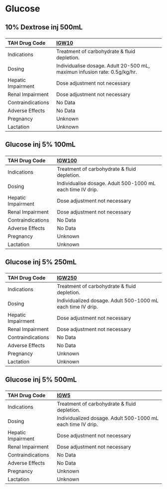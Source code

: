 # Glucose

## 10% Dextrose inj 500mL

##### 

| TAH Drug Code      | [IGW10](https://www.tahsda.org.tw/drugs/hissearch.php?drug_code=IGW10)    |
|:-------------------|:--------------------------------------------------------------------------|
| Indications        | Treatment of carbohydrate & fluid depletion.                              |
| Dosing             | Individualise dosage. Adult 20-500 mL, maximun infusion rate: 0.5g/kg/hr. |
| Hepatic Impairment | Dose adjustment not necessary                                             |
| Renal Impairment   | Dose adjustment not necessary                                             |
| Contraindications  | No Data                                                                   |
| Adverse Effects    | No Data                                                                   |
| Pregnancy          | Unknown                                                                   |
| Lactation          | Unknown                                                                   |

## Glucose inj 5% 100mL

##### 

| TAH Drug Code      | [IGW100](https://www.tahsda.org.tw/drugs/hissearch.php?drug_code=IGW100)   |
|:-------------------|:---------------------------------------------------------------------------|
| Indications        | Treatment of carbohydrate & fluid depletion.                               |
| Dosing             | Individualise dosage. Adult 500-1000 mL each time IV drip.                 |
| Hepatic Impairment | Dose adjustment not necessary                                              |
| Renal Impairment   | Dose adjustment not necessary                                              |
| Contraindications  | No Data                                                                    |
| Adverse Effects    | No Data                                                                    |
| Pregnancy          | Unknown                                                                    |
| Lactation          | Unknown                                                                    |

## Glucose inj 5% 250mL

##### 

| TAH Drug Code      | [IGW250](https://www.tahsda.org.tw/drugs/hissearch.php?drug_code=IGW250)   |
|:-------------------|:---------------------------------------------------------------------------|
| Indications        | Treatment of carbohydrate & fluid depletion.                               |
| Dosing             | Individualized dosage. Adult 500-1000 mL each time IV drip.                |
| Hepatic Impairment | Dose adjustment not necessary                                              |
| Renal Impairment   | Dose adjustment not necessary                                              |
| Contraindications  | No Data                                                                    |
| Adverse Effects    | No Data                                                                    |
| Pregnancy          | Unknown                                                                    |
| Lactation          | Unknown                                                                    |

## Glucose inj 5% 500mL

##### 

| TAH Drug Code      | [IGW5](https://www.tahsda.org.tw/drugs/hissearch.php?drug_code=IGW5)   |
|:-------------------|:-----------------------------------------------------------------------|
| Indications        | Treatment of carbohydrate & fluid depletion.                           |
| Dosing             | Individualized dosage. Adult 500-1000 mL each time IV drip.            |
| Hepatic Impairment | Dose adjustment not necessary                                          |
| Renal Impairment   | Dose adjustment not necessary                                          |
| Contraindications  | No Data                                                                |
| Adverse Effects    | No Data                                                                |
| Pregnancy          | Unknown                                                                |
| Lactation          | Unknown                                                                |


